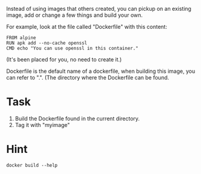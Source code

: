 Instead of using images that others created, you can pickup on an existing image, add or change a few things and build your own.

For example, look at the file called "Dockerfile" with this content:

````
FROM alpine
RUN apk add --no-cache openssl
CMD echo "You can use openssl in this container."
````
(It's been placed for you, no need to create it.)

Dockerfile is the default name of a dockerfile, when building this image, you can refer to ".". (The directory where the Dockerfile can be found.

# Task

1. Build the Dockerfile found in the current directory.
2. Tag it with "myimage"

# Hint
`docker build --help`
